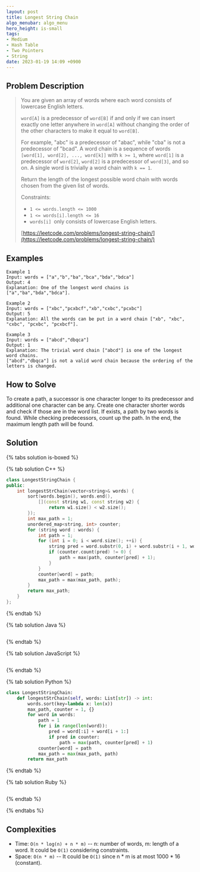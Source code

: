 ```yaml
---
layout: post
title: Longest String Chain
algo_menubar: algo_menu
hero_height: is-small
tags:
- Medium
- Hash Table
- Two Pointers
- String
date: 2023-01-19 14:09 +0900
---
```

## Problem Description
> You are given an array of words where each word consists of lowercase English letters.
>
> `word[A]` is a predecessor of `word[B]` if and only if we can insert exactly one letter anywhere in `word[A]` without
> changing the order of the other characters to make it equal to `word[B]`.
>
> For example, "abc" is a predecessor of "abac", while "cba" is not a predecessor of "bcad".
> A word chain is a sequence of words `[word[1], word[2], ..., word[k]]` with `k >= 1`, where `word[1]` is a
> predecessor of `word[2]`, `word[2]` is a predecessor of `word[3]`, and so on. A single word is trivially a word chain
> with `k == 1`.
>
> Return the length of the longest possible word chain with words chosen from the given list of words.
>
> Constraints:
> - `1 <= words.length <= 1000`
> - `1 <= words[i].length <= 16`
> - `words[i] `only consists of lowercase English letters.
>
> [https://leetcode.com/problems/longest-string-chain/](https://leetcode.com/problems/longest-string-chain/)

## Examples
```
Example 1
Input: words = ["a","b","ba","bca","bda","bdca"]
Output: 4
Explanation: One of the longest word chains is ["a","ba","bda","bdca"].
```

```
Example 2
Input: words = ["xbc","pcxbcf","xb","cxbc","pcxbc"]
Output: 5
Explanation: All the words can be put in a word chain ["xb", "xbc", "cxbc", "pcxbc", "pcxbcf"].
```

```
Example 3
Input: words = ["abcd","dbqca"]
Output: 1
Explanation: The trivial word chain ["abcd"] is one of the longest word chains.
["abcd","dbqca"] is not a valid word chain because the ordering of the letters is changed.
```

## How to Solve
To create a path, a successor is one character longer to its predecessor and additional one character can be any.
Create one character shorter words and check if those are in the word list.
If exists, a path by two words is found.
While checking predecessors, count up the path.
In the end, the maximum length path will be found.

## Solution

{% tabs solution is-boxed %}

{% tab solution C++ %}
```cpp
class LongestStringChain {
public:
    int longestStrChain(vector<string>& words) {
        sort(words.begin(), words.end(),
            [](const string w1, const string w2) {
                return w1.size() < w2.size();
        });
        int max_path = 1;
        unordered_map<string, int> counter;
        for (string word : words) {
            int path = 1;
            for (int i = 0; i < word.size(); ++i) {
                string pred = word.substr(0, i) + word.substr(i + 1, word.length() + 1);
                if (counter.count(pred) != 0) {
                    path = max(path, counter[pred] + 1);
                }
            }
            counter[word] = path;
            max_path = max(max_path, path);
        }
        return max_path;
    }
};
```
{% endtab %}

{% tab solution Java %}
```java

```
{% endtab %}

{% tab solution JavaScript %}
```js

```
{% endtab %}

{% tab solution Python %}
```python
class LongestStringChain:
    def longestStrChain(self, words: List[str]) -> int:
        words.sort(key=lambda x: len(x))
        max_path, counter = 1, {}
        for word in words:
            path = 1
            for i in range(len(word)):
                pred = word[:i] + word[i + 1:]
                if pred in counter:
                    path = max(path, counter[pred] + 1)
            counter[word] = path
            max_path = max(max_path, path)
        return max_path
```
{% endtab %}

{% tab solution Ruby %}
```ruby

```
{% endtab %}

{% endtabs %}



## Complexities
- Time: `O(n * log(n) + n * m)` -- n: number of words, m: length of a word. It could be `O(1)` considering constraints.
- Space: `O(n * m)` -- It could be `O(1)` since n * m is at most 1000 * 16 (constant).
